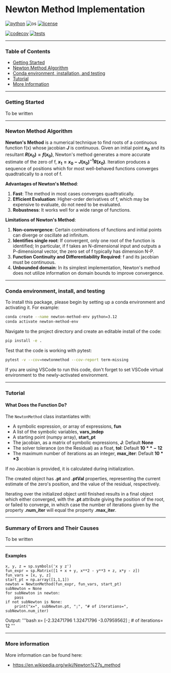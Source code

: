 # Newton Method Implementation

[![python](https://img.shields.io/badge/python-3.12-blue.svg)](https://www.python.org/)
![os](https://img.shields.io/badge/os-ubuntu%20|%20macos%20|%20windows-blue.svg)
[![license](https://img.shields.io/badge/license-MIT-green.svg)](https://github.com/sandialabs/sibl#license)

[![codecov](https://codecov.io/gh/Keenan-Wood/BU_ENGME700_KeenanWood_A1_NewtonMethod/graph/badge.svg?token=p5DMvJ6byO)](https://codecov.io/gh/Keenan-Wood/BU_ENGME700_KeenanWood_A1_NewtonMethod)
[![tests](https://github.com/Keenan-Wood/BU_ENGME700_KeenanWood_A1_NewtonMethod/actions/workflows/tests.yml/badge.svg)](https://github.com/Keenan-Wood/BU_ENGME700_KeenanWood_A1_NewtonMethod/actions)

---

### Table of Contents
* [Getting Started](#gs)
* [Newton Method Algorithm](#algo)
* [Conda environment, installation, and testing](#install)
* [Tutorial](#tutorial)
* [More Information](#more)

---

### Getting Started

To be written

---

### Newton Method Algorithm <a name="algo"></a>

**Newton's Method** is a numerical technique to find roots of a continuous function f(x) whose jacobian **$J$** is continuous. Given an initial point **$x_0$** and its resultant **$R(x_0) = f(x_0)$**, Newton's method generates a more accurate estimate of the zero of f, **$x_1 = x_0 - J(x_0)^{-1} R(x_0)$**. Iteration produces a sequence of positions which for most well-behaved functions converges quadtratically to a root of f.

**Advantages of Newton's Method**:
1. **Fast**: The method in most cases converges quadtratically.
2. **Efficient Evaluation**: Higher-order derivatives of f, which may be expensive to evaluate, do not need to be evaluated.
3. **Robustness**: It works well for a wide range of functions.

**Limitations of Newton's Method**:
1. **Non-convergence**: Certain combinations of functions and initial points can diverge or oscillate ad infinitum.
2. **Identifies single root**: If convergent, only one root of the function is identified; In particular, if f takes an N-dimensional input and outputs a P-dimensional vector, the zero set of f typically has dimension N-P.
3. **Function Continuity and Differentiability Required**: f and its jacobian must be continuous.
4. **Unbounded domain**: In its simplest implementation, Newton's method does not utilize information on domain bounds to improve convergence.

---

### Conda environment, install, and testing <a name="install"></a>

To install this package, please begin by setting up a conda environment and activating it. For example:
```bash
conda create --name newton-method-env python=3.12
conda activate newton-method-env
```

Navigate to the project directory and create an editable install of the code:
```bash
pip install -e .
```

Test that the code is working with pytest:
```bash
pytest -v --cov=newtonmethod --cov-report term-missing
```

If you are using VSCode to run this code, don't forget to set VSCode virtual environment to the newly-activated environment.

---

### Tutorial <a name="tutorial"></a>

#### **What Does the Function Do?**

The `NewtonMethod` class instantiates with:
- A symbolic expression, or array of expressions, **fun**
- A list of the symbolic variables, **vars_indep**
- A starting point (numpy array), **start_pt**
- The jacobian, as a matrix of symbolic expressions, **J**: Default **None**
- The solver tolerance (on the Residual) as a float, **tol**: Default **$10**-12$**
- The maximum number of iterations as an integer, **max_iter**: Default **$10**3$**

If no Jacobian is provided, it is calculated during initialization.

The created object has **.pt** and **.ptVal** properties, representing the current estimate of the zero's position, and the value of the residual, respectively.

Iterating over the initialized object until finished results in a final object which either converged, with the **.pt** attribute giving the position of the root, or failed to converge, in which case the number of iterations given by the property **.num_iter** will equal the property **.max_iter**.

---

### **Summary of Errors and Their Causes**

To be written

---

#### **Examples**

    x, y, z = sp.symbols('x y z')
    fun_expr = sp.Matrix([1 + x + y, x**2 - y**3 + z, x*y - z])
    fun_vars = [x, y, z]
    start_pt = np.array([1,1,1])
    newton = NewtonMethod(fun_expr, fun_vars, start_pt)
    subNewton = None
    for subNewton in newton:
        pass
    if not subNewton is None: 
        print("x=", subNewton.pt, ";", "# of iterations=", subNewton.num_iter)

   Output:
   '''bash
   x= [-2.32471796  1.32471796 -3.07959562] ; # of iterations= 12
   '''

---

### More information <a name="more"></a>
More information can be found here:
* https://en.wikipedia.org/wiki/Newton%27s_method
